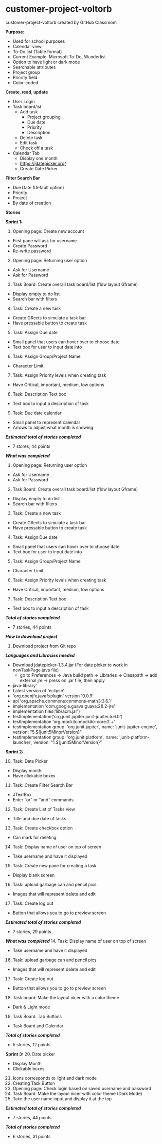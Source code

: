 # customer-project-voltorb
customer-project-voltorb created by GitHub Classroom

**Purpose:**
- Used for school purposes
- Calendar view
- To-Do list (Table format) 
- Current Example: Microsoft To-Do, Wunderlist
- Option to have light or dark mode
- Searchable attributes
- Project group
- Priority field
- Color-coded

**Create, read, update**
- User Login
- Task board/ist
  - Add task
    - Project grouping
    - Due date
    - Priority
    - Description
  - Delete task
  - Edit task
  - Check off a task
- Calendar Tab
  - Display one month
  - https://jdatepicker.org/ 
  - Create Date Picker
 
**Filter Search Bar**
- Due Date (Default option)
- Priority
- Project
- By date of creation 

**Stories**

**Sprint 1:**
1. Opening page: Create new account
- First pane will ask for username
- Create Password
- Re-write password
2. Opening page: Returning user option
- Ask for Username
- Ask for Password
3. Task Board: Create overall task board/list (flow layout Gframe)
- Display empty to do list
- Search bar with filters
4. Task: Create a new task
- Create GRects to simulate a task bar
- Have pressable button to create task 
5. Task: Assign Due date
- Small panel that users can hover over to choose date
- Text box for user to input date into
6. Task: Assign Group/Project Name
- Character Limit
7. Task: Assign Priority levels when creating task
- Have Critical, important, medium, low options
8. Task: Description Text box
- Text box to input a description of task
9. Task: Due date calendar
- Small panel to represent calendar
- Arrows to adjust what month is showing 

***Estimated total of stories completed***
- 7 stores, 44 points

***What was completed***
1. Opening page: Returning user option
- Ask for Username
- Ask for Password
2. Task Board: Create overall task board/list (flow layout Gframe)
- Display empty to do list
- Search bar with filters
3. Task: Create a new task
- Create GRects to simulate a task bar
- Have pressable button to create task 
4. Task: Assign Due date
- Small panel that users can hover over to choose date
- Text box for user to input date into
5. Task: Assign Group/Project Name
- Character Limit
6. Task: Assign Priority levels when creating task
- Have Critical, important, medium, low options
7. Task: Description Text box
- Text box to input a description of task

***Total of stories completed***
- 7 stories, 44 points

***How to download project***
1. Download project from Git repo

***Languages and Libracies needed***
- Download jdatepicker-1.3.4.jar (For date picker to work in newTaskPage.java file)
  - go to Preferences -> Java build path -> Libraries -> Classpath -> add external jre -> press on .jar file, then apply
- java-library'
- Latest version of 'eclipse'
- 'org.openjfx.javafxplugin' version '0.0.9'
- api 'org.apache.commons:commons-math3:3.6.1'
- implementation 'com.google.guava:guava:28.2-jre'
- implementation files('lib/acm.jar')
- testImplementation('org.junit.jupiter:junit-jupiter:5.6.0')
- testImplementation 'org.mockito:mockito-core:2.+'
- testImplementation group: 'org.junit.jupiter', name: 'junit-jupiter-engine', version: "5.${junit5MinorVersion}"
- testImplementation group: 'org.junit.platform', name: 'junit-platform-launcher', version: "1.${junit5MinorVersion}"



**Sprint 2:**

10. Task: Date Picker
- Display month 
- Have clickable boxes
11. Task: Create Filter Search Bar
- JTextBox
- Enter “or” or “and” commands
12. Task:  Create List of Tasks view
- Title and due date of tasks
13. Task: Create checkbox option
- Can mark for deleting
14. Task: Display name of user on top of screen
- Take username and have it displayed 
15. Task: Create new pane for creating a task
- Display blank screen 
16. Task: upload garbage can and pencil pics
- Images that will represent delete and edit
17. Task: Create log out
- Button that allows you to go to preview screen

***Estimated total of stories completed***
- 7 stories, 29 points

***What was completed***
14. Task: Display name of user on top of screen
- Take username and have it displayed 
16. Task: upload garbage can and pencil pics
- Images that will represent delete and edit
17. Task: Create log out
- Button that allows you to go to preview screen
18. Task board: Make the layout nicer with a color theme 
- Dark & Light mode
19. Task Board: Tab Buttons
- Task Board and Calendar

***Total of stories completed***
- 5 stories, 12 points

**Sprint 3:**
20. Date picker
- Display Month
- Clickable boxes
21. Icons corresponds to light and dark mode
22. Creating Task Button
23. Opening page: Check login based on saved username and password
24. Task Board: Make the layout nicer with color theme (Dark Mode)
25. Take the user name input and display it at the top

***Estimated total of stories completed***
- 7 stories, 44 points

***Total of stories completed***
- 6 stories, 31 points
